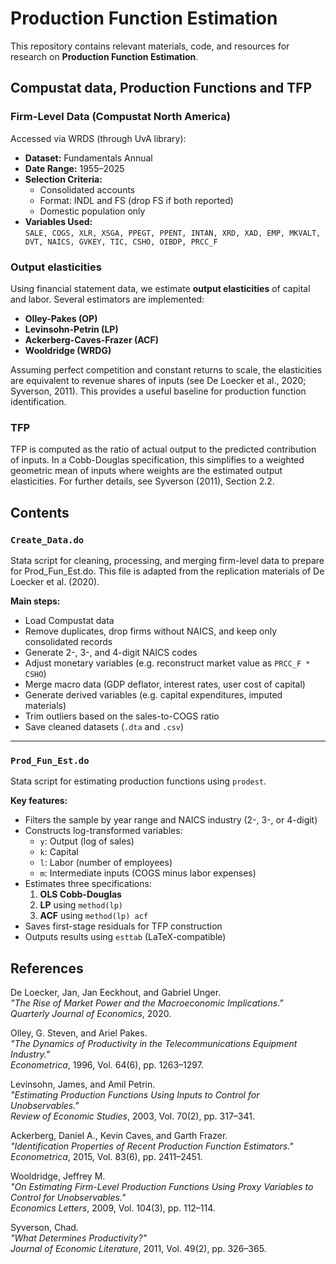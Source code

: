 # Production Function Estimation

This repository contains relevant materials, code, and resources for research on **Production Function Estimation**.

## Compustat data, Production Functions and TFP

### **Firm-Level Data (Compustat North America)**
Accessed via WRDS (through UvA library):
- **Dataset:** Fundamentals Annual
- **Date Range:** 1955–2025
- **Selection Criteria:**
  - Consolidated accounts
  - Format: INDL and FS (drop FS if both reported)
  - Domestic population only
- **Variables Used:**  
  `SALE, COGS, XLR, XSGA, PPEGT, PPENT, INTAN, XRD, XAD, EMP, MKVALT, DVT, NAICS, GVKEY, TIC, CSHO, OIBDP, PRCC_F`


### **Output elasticities**
Using financial statement data, we estimate **output elasticities** of capital and labor. Several estimators are implemented:
- **Olley-Pakes (OP)**
- **Levinsohn-Petrin (LP)**
- **Ackerberg-Caves-Frazer (ACF)**
- **Wooldridge (WRDG)**

Assuming perfect competition and constant returns to scale, the elasticities are equivalent to revenue shares of inputs (see De Loecker et al., 2020; Syverson, 2011). This provides a useful baseline for production function identification.

### **TFP**
TFP is computed as the ratio of actual output to the predicted contribution of inputs. In a Cobb-Douglas specification, this simplifies to a weighted geometric mean of inputs where weights are the estimated output elasticities. For further details, see Syverson (2011), Section 2.2.


## Contents

### `Create_Data.do`

Stata script for cleaning, processing, and merging firm-level data to prepare for Prod_Fun_Est.do. This file is adapted from the replication materials of De Loecker et al. (2020).

**Main steps:**
- Load Compustat data
- Remove duplicates, drop firms without NAICS, and keep only consolidated records
- Generate 2-, 3-, and 4-digit NAICS codes
- Adjust monetary variables (e.g. reconstruct market value as `PRCC_F * CSHO`)
- Merge macro data (GDP deflator, interest rates, user cost of capital)
- Generate derived variables (e.g. capital expenditures, imputed materials)
- Trim outliers based on the sales-to-COGS ratio
- Save cleaned datasets (`.dta` and `.csv`)

---

### `Prod_Fun_Est.do`

Stata script for estimating production functions using `prodest`.

**Key features:**
- Filters the sample by year range and NAICS industry (2-, 3-, or 4-digit)
- Constructs log-transformed variables:
  - `y`: Output (log of sales)
  - `k`: Capital
  - `l`: Labor (number of employees)
  - `m`: Intermediate inputs (COGS minus labor expenses)
- Estimates three specifications:
  1. **OLS Cobb-Douglas**
  2. **LP** using `method(lp)`
  3. **ACF** using `method(lp) acf`
- Saves first-stage residuals for TFP construction
- Outputs results using `esttab` (LaTeX-compatible)




## References

De Loecker, Jan, Jan Eeckhout, and Gabriel Unger.  
*"The Rise of Market Power and the Macroeconomic Implications."*  
*Quarterly Journal of Economics*, 2020.

Olley, G. Steven, and Ariel Pakes.  
*"The Dynamics of Productivity in the Telecommunications Equipment Industry."*  
*Econometrica*, 1996, Vol. 64(6), pp. 1263–1297.

Levinsohn, James, and Amil Petrin.  
*"Estimating Production Functions Using Inputs to Control for Unobservables."*  
*Review of Economic Studies*, 2003, Vol. 70(2), pp. 317–341.

Ackerberg, Daniel A., Kevin Caves, and Garth Frazer.  
*"Identification Properties of Recent Production Function Estimators."*  
*Econometrica*, 2015, Vol. 83(6), pp. 2411–2451.

Wooldridge, Jeffrey M.  
*"On Estimating Firm-Level Production Functions Using Proxy Variables to Control for Unobservables."*  
*Economics Letters*, 2009, Vol. 104(3), pp. 112–114.

Syverson, Chad.  
*"What Determines Productivity?"*  
*Journal of Economic Literature*, 2011, Vol. 49(2), pp. 326–365.
